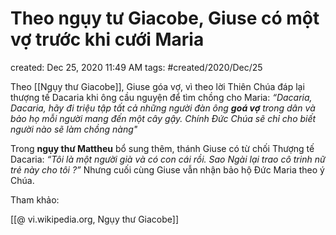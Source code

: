 ---
---

# Theo ngụy tư Giacobe, Giuse có một vợ trước khi cưới Maria

created: Dec 25, 2020 11:49 AM
tags: #created/2020/Dec/25

Theo [[Ngụy thư Giacobe]], Giuse góa vợ, vì theo lời Thiên Chúa đáp lại thượng tế Dacaria khi ông cầu nguyện để tìm chồng cho Maria: *“Dacaria, Dacaria, hãy đi triệu tập tất cả những người đàn ông **goá vợ** trong dân và bảo họ mỗi người mang đến một cây gậy. Chính Đức Chúa sẽ chỉ cho biết người nào sẽ làm chồng nàng"*

Trong **ngụy thư Mattheu** bổ sung thêm, thánh Giuse có từ chối Thượng tế Dacaria: *“Tôi là một người già và có con cái rồi. Sao Ngài lại trao cô trinh nữ trẻ này cho tôi ?”* Nhưng cuối cùng Giuse vẫn nhận bảo hộ Đức Maria theo ý Chúa.

Tham khảo:

[[@ vi.wikipedia.org, Ngụy thư Giacobe]]